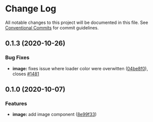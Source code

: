 # Change Log

All notable changes to this project will be documented in this file.
See [Conventional Commits](https://conventionalcommits.org) for commit guidelines.

## 0.1.3 (2020-10-26)

### Bug Fixes

- **image:** fixes issue where loader color were overwitten ([04be8f0](https://github.com/fremtind/jokul/commit/04be8f07c4bbfffea237e28774cdff85ec4b007b)), closes [#1481](https://github.com/fremtind/jokul/issues/1481)

## 0.1.0 (2020-10-07)

### Features

- **image:** add image component ([8e99f33](https://github.com/fremtind/jokul/commit/8e99f33a12f2e598aff8a15eabe230ea666f0cbd))
